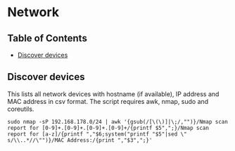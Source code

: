 # Network

## Table of Contents

* [Discover devices](#discover-devices)

## Discover devices

This lists all network devices with hostname (if available), IP address and MAC address in csv format.
The script requires awk, nmap, sudo and coreutils.

```shell
sudo nmap -sP 192.168.178.0/24 | awk '{gsub(/[\(\)]|\;/,"")}/Nmap scan report for [0-9]+.[0-9]+.[0-9]+.[0-9]+/{printf $5",";}/Nmap scan report for [a-z]/{printf ","$6;system("printf "$5"|sed \"
s/\\..*//\"")}/MAC Address:/{print ","$3",";}'
```
